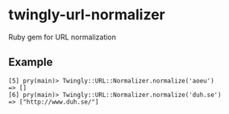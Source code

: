 # twingly-url-normalizer

Ruby gem for URL normalization

## Example

```
[5] pry(main)> Twingly::URL::Normalizer.normalize('aoeu')
=> []
[6] pry(main)> Twingly::URL::Normalizer.normalize('duh.se')
=> ["http://www.duh.se/"]
```
